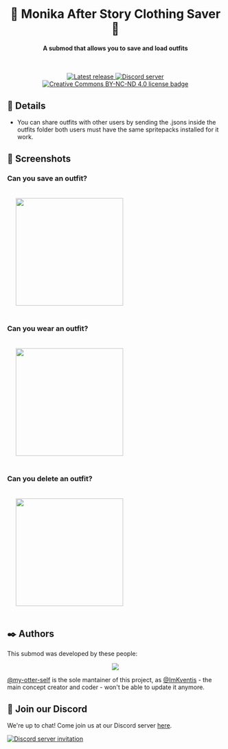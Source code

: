 <h1 align="center">👚 Monika After Story Clothing Saver 👚</h1>
<h4 align="center">A submod that allows you to save and load outfits</h4>
<br>
<p align="center">
  <a href="https://github.com/imkventis/mas_rpc/releases/latest">
    <img alt="Latest release" src="https://img.shields.io/github/v/release/ImKventis/MASOutfits">
  </a>
<a href="https://mon.icu/discord">
    <img alt="Discord server" src="https://discordapp.com/api/guilds/970747033071804426/widget.png?style=shield">
  </a>
  <a href="https://github.com/imkventis/masoutfits/blob/main/LICENSE.txt">
    <img alt="Creative Commons BY-NC-ND 4.0 license badge" src="https://img.shields.io/badge/License-CC_BY--NC--ND_4.0-lightgrey.svg">
  </a>
</p>

## 💚 Details
- You can share outfits with other users by sending the .jsons inside the outfits folder both users must have the same spritepacks installed for it work.

## 🌟 Screenshots

### Can you save an outfit?
<img src="https://imgur.com/ZfL9k26.jpg" style="height:250px;padding:20px">

### Can you wear an outfit?
<img src="https://imgur.com/UjBqG1j.jpg" style="height:250px;padding:20px">

### Can you delete an outfit?
<img src="https://imgur.com/fgUZ4Qg.jpg" style="height:250px;padding:20px">

## ✒️ Authors

This submod was developed by these people:

<p align="center">
  <a href="https://github.com/ImKventis/MASOutfits/graphs/contributors">
    <img src="https://contrib.rocks/image?repo=ImKventis/MASOutfits&max=6" />
  </a>
</p>

[@my-otter-self](https://github.com/my-otter-self) is the sole mantainer of this project, as [@ImKventis](https://github.com/ImKventis) - the main concept creator and coder - won't be able to update it anymore.

## 💬 Join our Discord

We're up to chat! Come join us at our Discord server [here](https://mon.icu/discord).

[![Discord server invitation](https://discordapp.com/api/guilds/970747033071804426/widget.png?style=banner3)](https://mon.icu/discord)
